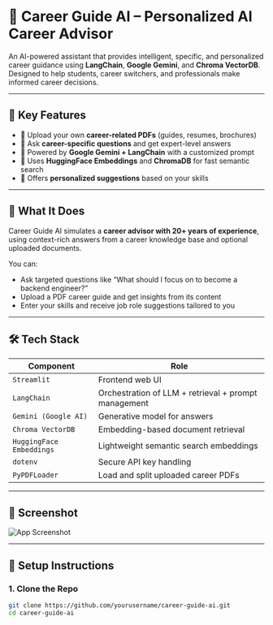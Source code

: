 # 💼 Career Guide AI – Personalized AI Career Advisor

An AI-powered assistant that provides intelligent, specific, and personalized career guidance using **LangChain**, **Google Gemini**, and **Chroma VectorDB**. Designed to help students, career switchers, and professionals make informed career decisions.

---

## 🚀 Key Features

- 📄 Upload your own **career-related PDFs** (guides, resumes, brochures)
- 🧠 Ask **career-specific questions** and get expert-level answers
- 💬 Powered by **Google Gemini + LangChain** with a customized prompt
- 🧠 Uses **HuggingFace Embeddings** and **ChromaDB** for fast semantic search
- 🎯 Offers **personalized suggestions** based on your skills

---

## 🧠 What It Does

Career Guide AI simulates a **career advisor with 20+ years of experience**, using context-rich answers from a career knowledge base and optional uploaded documents.

You can:

- Ask targeted questions like “What should I focus on to become a backend engineer?”
- Upload a PDF career guide and get insights from its content
- Enter your skills and receive job role suggestions tailored to you

---

## 🛠️ Tech Stack

| Component                 | Role                                                  |
|--------------------------|-------------------------------------------------------|
| `Streamlit`              | Frontend web UI                                       |
| `LangChain`              | Orchestration of LLM + retrieval + prompt management |
| `Gemini (Google AI)`     | Generative model for answers                          |
| `Chroma VectorDB`        | Embedding-based document retrieval                    |
| `HuggingFace Embeddings` | Lightweight semantic search embeddings                |
| `dotenv`                 | Secure API key handling                               |
| `PyPDFLoader`            | Load and split uploaded career PDFs                   |

---

## 📸 Screenshot

![App Screenshot](assets/screenshot.png)

---

## 🔧 Setup Instructions

### 1. Clone the Repo

```bash
git clone https://github.com/yourusername/career-guide-ai.git
cd career-guide-ai

